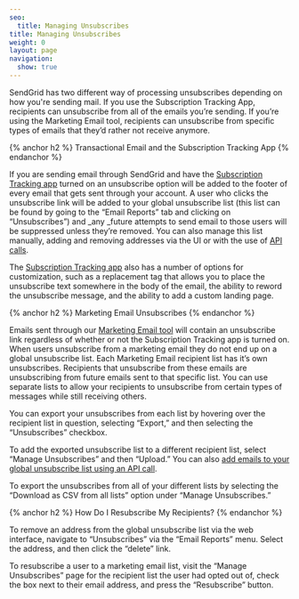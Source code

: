 ```yaml
---
seo:
  title: Managing Unsubscribes
title: Managing Unsubscribes
weight: 0
layout: page
navigation:
  show: true
---
```


SendGrid has two different way of processing unsubscribes depending on how you're sending mail. If you use the Subscription Tracking App, recipients can unsubscribe from all of the emails you’re sending. If you’re using the Marketing Email tool, recipients can unsubscribe from specific types of emails that they’d rather not receive anymore.

{% anchor h2 %}
Transactional Email and the Subscription Tracking App
{% endanchor %}

If you are sending email through SendGrid and have the [Subscription Tracking app](https://sendgrid.com/docs/Apps/subscription_tracking.html) turned on an unsubscribe option will be added to the footer of every email that gets sent through your account. A user who clicks the unsubscribe link will be added to your global unsubscribe list (this list can be found by going to the “Email Reports” tab and clicking on “Unsubscribes”) and _any _future attempts to send email to those users will be suppressed unless they’re removed. You can also manage this list manually, adding and removing addresses via the UI or with the use of [API calls](https://sendgrid.com/docs/API_Reference/Web_API/unsubscribes.html).

The [Subscription Tracking app](https://sendgrid.com/docs/Apps/subscription_tracking.html) also has a number of options for customization, such as a replacement tag that allows you to place the unsubscribe text somewhere in the body of the email, the ability to reword the unsubscribe message, and the ability to add a custom landing page.

{% anchor h2 %}
Marketing Email Unsubscribes
{% endanchor %}

Emails sent through our [Marketing Email tool](https://sendgrid.com/docs/Marketing_Emails/index.html) will contain an unsubscribe link regardless of whether or not the Subscription Tracking app is turned on. When users unsubscribe from a marketing email they do not end up on a global unsubscribe list. Each Marketing Email recipient list has it’s own unsubscribes. Recipients that unsubscribe from these emails are unsubscribing from future emails sent to that specific list. You can use separate lists to allow your recipients to unsubscribe from certain types of messages while still receiving others.

You can export your unsubscribes from each list by hovering over the recipient list in question, selecting “Export,” and then selecting the “Unsubscribes” checkbox.

To add the exported unsubscribe list to a different recipient list, select “Manage Unsubscribes” and then “Upload.” You can also [add emails to your global unsubscribe list using an API call](https://sendgrid.com/docs/API_Reference/Web_API/unsubscribes.html#-add).

To export the unsubscribes from all of your different lists by selecting the “Download as CSV from all lists” option under “Manage Unsubscribes.”

{% anchor h2 %}
How Do I Resubscribe My Recipients?
{% endanchor %}

To remove an address from the global unsubscribe list via the web interface, navigate to “Unsubscribes” via the “Email Reports” menu. Select the address, and then click the “delete” link.

To resubscribe a user to a marketing email list, visit the “Manage Unsubscribes” page for the recipient list the user had opted out of, check the box next to their email address, and press the “Resubscribe” button.
